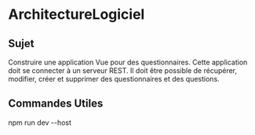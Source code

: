 # ArchitectureLogiciel

## Sujet    
Construire une application Vue pour des questionnaires. Cette application doit se connecter à un serveur REST. Il doit être possible de récupérer, modifier, créer et supprimer des questionnaires et des questions.    


## Commandes Utiles
npm run dev --host